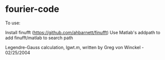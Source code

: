 # fourier-code

To use:

Install finufft (https://github.com/ahbarnett/finufft)
Use Matlab's addpath to add finufft/matlab to search path

Legendre-Gauss calculation, lgwt.m, written by Greg von Winckel - 02/25/2004
